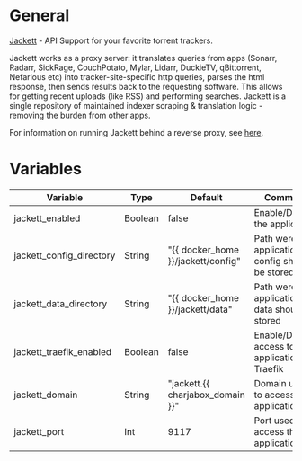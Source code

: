 # General
[Jackett](https://github.com/Jackett/Jackett) - API Support for your favorite torrent trackers. 

Jackett works as a proxy server: it translates queries from apps (Sonarr, Radarr, SickRage, CouchPotato, Mylar, Lidarr, DuckieTV, qBittorrent, Nefarious etc) into tracker-site-specific http queries, parses the html response, then sends results back to the requesting software. This allows for getting recent uploads (like RSS) and performing searches. Jackett is a single repository of maintained indexer scraping & translation logic - removing the burden from other apps.

For information on running Jackett behind a reverse proxy, see [here](https://github.com/Jackett/Jackett#running-jackett-behind-a-reverse-proxy).

# Variables

| Variable                 | Type    | Default                            | Comment                                          |
|--------------------------|---------|------------------------------------|--------------------------------------------------|
| jackett_enabled          | Boolean | false                              | Enable/Disable the application                   |
| jackett_config_directory | String  | "{{ docker_home }}/jackett/config" | Path were application config should be stored    |
| jackett_data_directory   | String  | "{{ docker_home }}/jackett/data"   | Path were application data should be stored      |
| jackett_traefik_enabled  | Boolean | false                              | Enable/Disable access to application via Traefik |
| jackett_domain           | String  | "jackett.{{ charjabox_domain }}"   | Domain used to access the application            |
| jackett_port             | Int     | 9117                               | Port used to access the application              |
